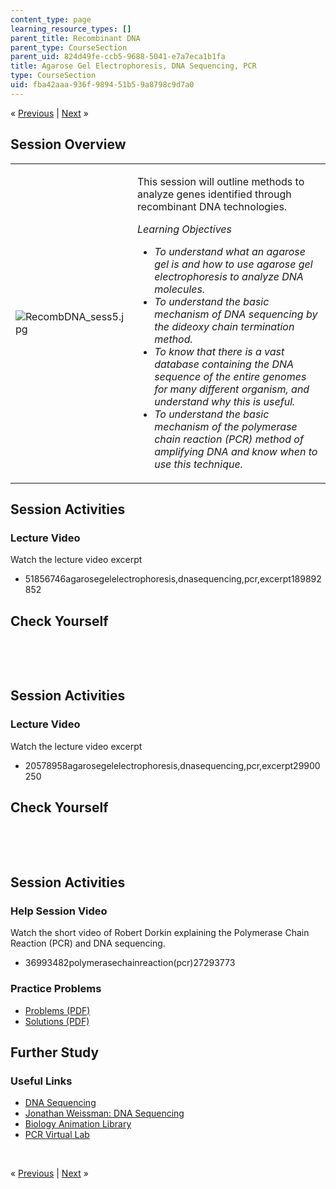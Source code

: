 ```yaml
---
content_type: page
learning_resource_types: []
parent_title: Recombinant DNA
parent_type: CourseSection
parent_uid: 824d49fe-ccb5-9688-5041-e7a7eca1b1fa
title: Agarose Gel Electrophoresis, DNA Sequencing, PCR
type: CourseSection
uid: fba42aaa-936f-9894-51b5-9a8798c9d7a0
---
```

<p class="sc_nav">&laquo; <a class="sc_prev" href="./resolveuid/ea56404f54a87d1d4cf21c7a12786b51">Previous</a> | <a class="sc_next" href="./resolveuid/ed024195afd930128daec1f0592fe634">Next</a> &raquo;</p> <h2 class="subhead">Session Overview</h2> <table class="sc_overview">     <tbody>         <tr>             <td><img src="./resolveuid/ca46df1fe3bd9b002117c7c085c52b1a" alt="RecombDNA_sess5.jpg" /></td>             <td><p>This session will outline methods to analyze genes identified through recombinant DNA technologies.</p>             <p><em>Learning Objectives</em></p>             <ul class="arrow">                 <li><em>To understand what an agarose gel is and how to use agarose gel electrophoresis to analyze DNA molecules.</em></li>                 <li><em>To understand the basic mechanism of DNA sequencing by the dideoxy chain termination method.</em></li>                 <li><em>To know that there is a vast database containing the DNA sequence of the entire genomes for many different organism, and understand why this is useful.</em></li>                 <li><em>To understand the basic mechanism of the polymerase chain reaction (PCR) method of amplifying DNA and know when to use this technique.</em></li>             </ul></td>         </tr>     </tbody> </table> <h2 class="subhead">Session Activities</h2> <h3 class="subsubhead">Lecture Video</h3> <p>Watch the lecture video excerpt</p> <ul class="arrow">     <li>51856746agarosegelelectrophoresis,dnasequencing,pcr,excerpt189892852</li> </ul> <h2 class="subhead">Check Yourself</h2> <div id="quizArea">&nbsp;</div> <script type="text/javascript" src="/scripts/jquery-1.3.2.min.js"></script> <script type="text/javascript" src="/scripts/jQuizMe-uncompressed.js"></script> <script type="text/javascript">
// There was an extra comma at the end of multiList array.
$( function($){
	var quizMulti = {
    multiList: [
	{
        ques: "Select the true statement or statements.",
        ans: "Agarose gel electrophoresis separates DNA molecules by size.",
        ansSel: ["When using Agarose gel electrophoresis, large DNA molecules move faster through the gel.", "When using Agarose gel electrophoresis, DNA molecules move toward the negative electrode."],
        ansInfo: ""
    },
	{
        ques: "When using chain termination sequencing, the nucleotides added as a chain terminator are…",
        ans: "missing the hydroxyl on both the 2’ and 3’carbon",
        ansSel: ["missing the hydroxyl on the 2’ carbon", "missing the hydroxyl on the 3’ carbon"],
        ansInfo: ""
    }]
	};
	var options = {
		allRandom: false,
		Random: false,
		help: "",
		showHTML: false,
		animationType: 0,
		showWrongAns: true,
		title: "Concept test 1",	 
};
$("#quizArea").jQuizMe(quizMulti, options);
});
</script> <p>&nbsp;</p> <h2 class="subhead">Session Activities</h2> <h3 class="subsubhead">Lecture Video</h3> <p>Watch the lecture video excerpt</p> <ul class="arrow">     <li>20578958agarosegelelectrophoresis,dnasequencing,pcr,excerpt29900250</li> </ul> <h2 class="subhead">Check Yourself</h2> <div id="quizArea2">&nbsp;</div> <script type="text/javascript" src="/scripts/jquery-1.3.2.min.js"></script> <script type="text/javascript" src="/scripts/jQuizMe-uncompressed.js"></script> <script type="text/javascript">
// There was an extra comma at the end of multiList array.
$( function($){
	var quizMulti = {
    multiList: [
	{
        ques: 'Which of the following are required for a successful PCR amplification?<ol type="a"><li>One or more copies of the DNA to be amplified.</li><li>all of the normal DNA nucleotides.</li><li>some dideoxynucleotides</li><li>Two distinct primers</li><li>E. coli DNA polymerase</li><li>DNA polymerase from an organism that lives at high temperature</li></ol>',
        ans: "a, b, d, f",
        ansSel: ["All of these are required", "b, c, d, e", "a, c, d, e", "a, c, d, f"],
        ansInfo: ""
    }]
	};
	var options = {
		allRandom: false,
		Random: false,
		help: "",
		showHTML: false,
		animationType: 0,
		showWrongAns: true,
		title: "Concept test 2",	 
};
$("#quizArea2").jQuizMe(quizMulti, options);
});
</script> <p>&nbsp;</p> <h2 class="subhead">Session Activities</h2> <h3 class="subsubhead">Help Session Video</h3> <p>Watch the short video of Robert Dorkin explaining the Polymerase Chain Reaction (PCR) and DNA sequencing.</p> <ul class="arrow">     <li>36993482polymerasechainreaction(pcr)27293773</li> </ul> <h3 class="subsubhead">Practice Problems</h3> <ul class="arrow">     <li><a href="./resolveuid/a174da59653849f9aee3896e7acdaaad">Problems (PDF)</a></li>     <li><a href="./resolveuid/26dde39c71e7504a61e2678c12ea1024">Solutions (PDF)</a></li> </ul> <h2 class="subhead">Further Study</h2> <h3 class="subsubhead">Useful Links</h3> <ul class="arrow">     <li><a href="http://en.wikipedia.org/wiki/DNA_sequencing">DNA Sequencing</a></li>     <li><a href="http://www.youtube.com/watch?v=8n2LvJ-m0n0">Jonathan Weissman: DNA Sequencing</a></li>     <li><a href="http://www.dnalc.org/resources/animations/pcr.html">Biology Animation Library</a></li>     <li><a href="http://learn.genetics.utah.edu/content/labs/pcr/">PCR Virtual Lab</a></li> </ul> <p>&nbsp;</p> <p class="sc_nav_bottom">&laquo; <a class="sc_prev" href="./resolveuid/ea56404f54a87d1d4cf21c7a12786b51">Previous</a> | <a class="sc_next" href="./resolveuid/ed024195afd930128daec1f0592fe634">Next</a> &raquo;</p>